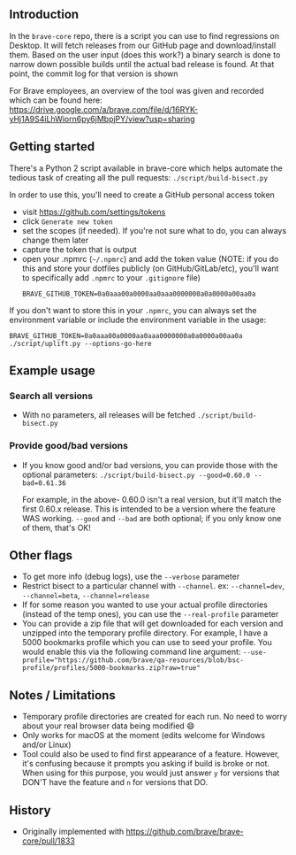 ## Introduction
In the `brave-core` repo, there is a script you can use to find regressions on Desktop. It will fetch releases from our GitHub page and download/install them. Based on the user input (does this work?) a binary search is done to narrow down possible builds until the actual bad release is found. At that point, the commit log for that version is shown

For Brave employees, an overview of the tool was given and recorded which can be found here:
https://drive.google.com/a/brave.com/file/d/16RYK-yHj1A9S4iLhWiorn6py6jMbpjPY/view?usp=sharing

## Getting started
There's a Python 2 script available in brave-core which helps automate the tedious task of creating all the pull requests:
`./script/build-bisect.py`

In order to use this, you'll need to create a GitHub personal access token
- visit https://github.com/settings/tokens
- click `Generate new token`
- set the scopes (if needed). If you're not sure what to do, you can always change them later
- capture the token that is output
- open your .npmrc (`~/.npmrc`) and add the token value (NOTE: if you do this and store your dotfiles publicly (on GitHub/GitLab/etc), you'll want to specifically add `.npmrc` to your `.gitignore` file)
    ```
    BRAVE_GITHUB_TOKEN=0a0aaa00a0000aa0aaa0000000a0a0000a00aa0a
    ```

If you don't want to store this in your `.npmrc`, you can always set the environment variable or include the environment variable in the usage:
```
BRAVE_GITHUB_TOKEN=0a0aaa00a0000aa0aaa0000000a0a0000a00aa0a ./script/uplift.py --options-go-here
```

## Example usage
### Search all versions
- With no parameters, all releases will be fetched
    `./script/build-bisect.py`

### Provide good/bad versions
- If you know good and/or bad versions, you can provide those with the optional parameters:
    `./script/build-bisect.py --good=0.60.0 --bad=0.61.36`

    For example, in the above- 0.60.0 isn't a real version, but it'll match the first 0.60.x release. This is intended to be a version where the feature WAS working. `--good` and `--bad` are both optional; if you only know one of them, that's OK!

## Other flags
- To get more info (debug logs), use the `--verbose` parameter 
- Restrict bisect to a particular channel with `--channel`. ex: `--channel=dev`, `--channel=beta`, `--channel=release`
- If for some reason you wanted to use your actual profile directories (instead of the temp ones), you can use the `--real-profile` parameter
- You can provide a zip file that will get downloaded for each version and unzipped into the temporary profile directory. For example, I have a 5000 bookmarks profile which you can use to seed your profile. You would enable this via the following command line argument:
`--use-profile="https://github.com/brave/qa-resources/blob/bsc-profile/profiles/5000-bookmarks.zip?raw=true"`

## Notes / Limitations
- Temporary profile directories are created for each run. No need to worry about your real browser data being modified 😄 
- Only works for macOS at the moment (edits welcome for Windows and/or Linux)
- Tool could also be used to find first appearance of a feature. However, it's confusing because it prompts you asking if build is broke or not. When using for this purpose, you would just answer `y` for versions that DON'T have the feature and `n` for versions that DO.

## History
- Originally implemented with https://github.com/brave/brave-core/pull/1833